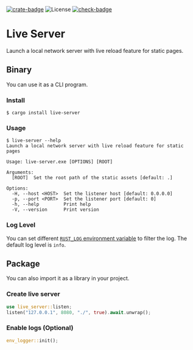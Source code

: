 [![crate-badge]][crate-link]
![License](https://img.shields.io/crates/l/live-server)
[![check-badge]][check-link]

[crate-badge]: https://img.shields.io/crates/v/live-server
[crate-link]: https://crates.io/crates/live-server
[check-badge]: https://github.com/lomirus/live-server/workflows/check/badge.svg
[check-link]: https://github.com/lomirus/live-server/actions/workflows/check.yaml

# Live Server

Launch a local network server with live reload feature for static pages.

## Binary

You can use it as a CLI program.

### Install

```console
$ cargo install live-server
```

### Usage

```console
$ live-server --help
Launch a local network server with live reload feature for static pages

Usage: live-server.exe [OPTIONS] [ROOT]

Arguments:
  [ROOT]  Set the root path of the static assets [default: .]

Options:
  -H, --host <HOST>  Set the listener host [default: 0.0.0.0]
  -p, --port <PORT>  Set the listener port [default: 0]
  -h, --help         Print help
  -V, --version      Print version
```

### Log Level

You can set different [`RUST_LOG` environment variable](https://rust-lang-nursery.github.io/rust-cookbook/development_tools/debugging/config_log.html) to filter the log. The default log level is `info`.

## Package

You can also import it as a library in your project.

### Create live server

```rust
use live_server::listen;
listen("127.0.0.1", 8080, "./", true).await.unwrap();
```

### Enable logs (Optional)

```rust
env_logger::init();
```